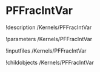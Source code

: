 <!-- MOOSE Documentation Stub: Remove this when content is added. -->

# PFFracIntVar
!description /Kernels/PFFracIntVar

!parameters /Kernels/PFFracIntVar

!inputfiles /Kernels/PFFracIntVar

!childobjects /Kernels/PFFracIntVar
